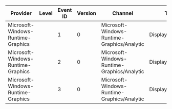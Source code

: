 Provider                            |  Level  |  Event ID  |  Version  |  Channel                                      |  Task               |  Opcode  |  Keyword            |  Message
------------------------------------|---------|------------|-----------|-----------------------------------------------|---------------------|----------|---------------------|---------
Microsoft-Windows-Runtime-Graphics  |         |  1         |  0        |  Microsoft-Windows-Runtime-Graphics/Analytic  |  DisplayProperties  |          |  DisplayProperties  |
Microsoft-Windows-Runtime-Graphics  |         |  2         |  0        |  Microsoft-Windows-Runtime-Graphics/Analytic  |  DisplayProperties  |          |  DisplayProperties  |
Microsoft-Windows-Runtime-Graphics  |         |  3         |  0        |  Microsoft-Windows-Runtime-Graphics/Analytic  |  DisplayProperties  |          |  DisplayProperties  |